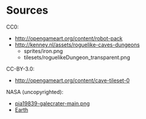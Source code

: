 # Sources

CC0:

- http://opengameart.org/content/robot-pack
- http://kenney.nl/assets/roguelike-caves-dungeons
    - sprites/iron.png
    - tilesets/roguelikeDungeon_transparent.png

CC-BY-3.0:

- http://opengameart.org/content/cave-tileset-0

NASA (uncopyrighted):

- [pia19839-galecrater-main.png](http://www.nasa.gov/image-feature/jpl/pia19839/strata-at-base-of-mount-sharp)
- [Earth](http://www.nasa.gov/image-feature/space-station-flyover-of-the-mediterranean)
